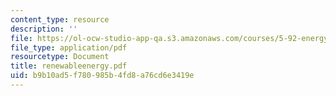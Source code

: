 ```yaml
---
content_type: resource
description: ''
file: https://ol-ocw-studio-app-qa.s3.amazonaws.com/courses/5-92-energy-environment-and-society-spring-2007/b9b10ad5f780985b4fd8a76cd6e3419e_renewableenergy.pdf
file_type: application/pdf
resourcetype: Document
title: renewableenergy.pdf
uid: b9b10ad5-f780-985b-4fd8-a76cd6e3419e
---
```

